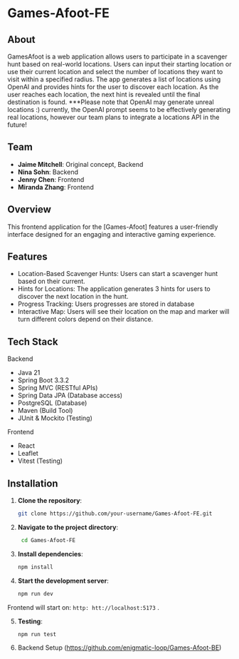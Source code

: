 # Games-Afoot-FE

## About

GamesAfoot is a web application allows users to participate in a scavenger hunt based on real-world locations. Users can input their starting location or use their current location and select the number of locations they want to visit within a specified radius. The app generates a list of locations using OpenAI and provides hints for the user to discover each location. As the user reaches each location, the next hint is revealed until the final destination is found. ***Please note that OpenAI may generate unreal locations :) currently, the OpenAI prompt seems to be effectively generating real locations, however our team plans to integrate a locations API in the future!

## Team
- **Jaime Mitchell**: Original concept, Backend
- **Nina Sohn**: Backend
- **Jenny Chen**: Frontend
- **Miranda Zhang**: Frontend


## Overview

This frontend application for the [Games-Afoot] features a user-friendly interface designed for an engaging and interactive gaming experience.

## Features

- Location-Based Scavenger Hunts: Users can start a scavenger hunt based on their current.
- Hints for Locations: The application generates 3 hints for users to discover the next location in the hunt.
- Progress Tracking: Users progresses are stored in database
- Interactive Map: Users will see their location on the map and marker will turn different colors depend on their distance.

## Tech Stack

Backend
- Java 21
- Spring Boot 3.3.2
- Spring MVC (RESTful APIs)
- Spring Data JPA (Database access)
- PostgreSQL (Database)
- Maven (Build Tool)
- JUnit & Mockito (Testing)

Frontend
- React
- Leaflet
- Vitest (Testing)

## Installation

1. **Clone the repository**:
    ```bash
    git clone https://github.com/your-username/Games-Afoot-FE.git
   
    ```

2. **Navigate to the project directory**:
    ```bash
     cd Games-Afoot-FE
    ```

3. **Install dependencies**:
    ```bash
    npm install
    ```

4. **Start the development server**:
    ```bash
    npm run dev
    ```
Frontend will start on: `http: htt://localhost:5173` .

5. **Testing**:
    ```bash
    npm run test
    ```
6. Backend Setup
   (https://github.com/enigmatic-loop/Games-Afoot-BE)
   






